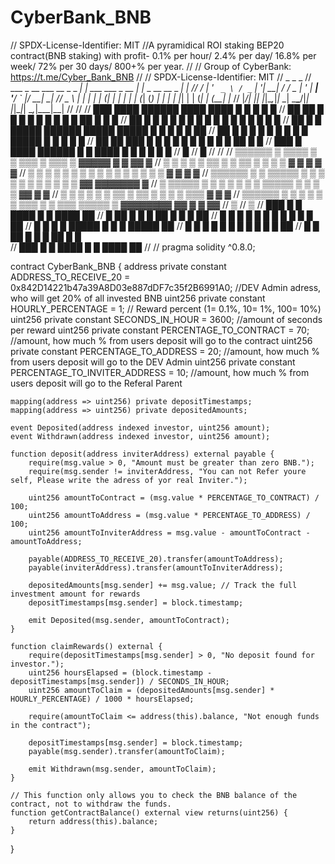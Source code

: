 # CyberBank_BNB

// SPDX-License-Identifier: MIT
//A pyramidical ROI staking BEP20 contract(BNB staking) with profit- 0.1% per hour/ 2.4% per day/ 16.8% per week/ 72% per 30 days/ 800+% per year.
//
// Group of CyberBank: https://t.me/Cyber_Bank_BNB
//
// SPDX-License-Identifier: MIT
//                           _                     _                  _
//  ___ _ __ ___   __ _ _ __| |_    ___ ___  _ __ | |_ _ __ __ _  ___| |_
// / __| '_ ` _ \ / _` | '__| __|  / __/ _ \| '_ \| __| '__/ _` |/ __| __|
// \__ \ | | | | | (_| | |  | |_  | (_| (_) | | | | |_| | | (_| | (__| |_
// |___/_| |_| |_|\__,_|_|   \__|  \___\___/|_| |_|\__|_|  \__,_|\___|\__|
//
// 
//       ███                ████    ██████  ████            ████       █     █     █  █   █
//     ██   ██              █   █   █       █   █           █   █     █ █    ██    █  █  █
//   ██          █       █  █    █  █       █    █          █    █   █   █   █ █   █  █ █
//  ██            █     █   █████   ██████  █████           █████    █   █   █  █  █  ██
//   ██            █   █    █    █  █       █ █             █    █   █████   █   █ █  █ █ 
//     ██   ██      ███     █   █   █       █  █            █   █   █     █  █    ██  █  █
//       ███         █      ████    ██████  █   █           ████    █     █  █     █  █   █
//                  █
//                 █
//
//
//   ▒▒▒▒▒▒     ▒     ▒▒▒▒    ▒     ▒          ▒▒▒        ▒     ▒▒▒  ▒                          ▓▓▓▓▓        ▓     ▓  ▓▓    ▓
//   ▒         ▒ ▒    ▒   ▒   ▒▒    ▒          ▒  ▒▒     ▒ ▒     ▒   ▒                         ▓     ▓       ▓     ▓       ▓
//   ▒        ▒   ▒   ▒    ▒  ▒ ▒   ▒          ▒    ▒   ▒   ▒    ▒   ▒      ▒       ▒                ▓       ▓     ▓      ▓
//   ▒▒▒▒▒▒   ▒   ▒   ▒▒▒▒▒   ▒  ▒  ▒          ▒    ▒   ▒   ▒    ▒   ▒       ▒     ▒               ▓▓        ▓▓▓▓▓▓▓     ▓
//   ▒        ▒▒▒▒▒   ▒ ▒     ▒   ▒ ▒          ▒    ▒   ▒▒▒▒▒    ▒   ▒        ▒   ▒              ▓▓                ▓    ▓
//   ▒       ▒     ▒  ▒  ▒    ▒    ▒▒          ▒  ▒▒   ▒     ▒   ▒   ▒         ▒▒▒              ▓                  ▓   ▓
//   ▒▒▒▒▒▒  ▒     ▒  ▒   ▒   ▒     ▒          ▒▒▒     ▒     ▒  ▒▒▒  ▒▒▒▒▒      ▒              ▓▓▓▓▓▓▓▓  ▓▓        ▓  ▓    ▓▓
//                                                                             ▒
//                                                                            ▒
//   ███  █     █          ████    █     █  ████     ██
//    █   ██    █          █   █   ██    █  █   █    ██
//    █   █ █   █          █    █  █ █   █  █    █   ██
//    █   █  █  █          █████   █  █  █  █████    ██
//    █   █   █ █          █    █  █   █ █  █    █   ██
//    █   █    ██          █   █   █    ██  █   █   
//   ███  █     █          ████    █     █  ████     ██
//
//
pragma solidity ^0.8.0;

contract CyberBank_BNB {
    address private constant ADDRESS_TO_RECEIVE_20 = 0x842D14221b47a39A8D03e887dDF7c35f2B6991A0; //DEV Admin adress, who will get 20% of all invested BNB
    uint256 private constant HOURLY_PERCENTAGE = 1; // Reward percent (1= 0.1%, 10= 1%, 100= 10%)
    uint256 private constant SECONDS_IN_HOUR = 3600; //amount of seconds per reward
    uint256 private constant PERCENTAGE_TO_CONTRACT = 70; //amount, how much % from users deposit will go to the contract
    uint256 private constant PERCENTAGE_TO_ADDRESS = 20; //amount, how much % from users deposit will go to the DEV Admin
    uint256 private constant PERCENTAGE_TO_INVITER_ADDRESS = 10; //amount, how much % from users deposit will go to the Referal Parent

    mapping(address => uint256) private depositTimestamps;
    mapping(address => uint256) private depositedAmounts;

    event Deposited(address indexed investor, uint256 amount);
    event Withdrawn(address indexed investor, uint256 amount);

    function deposit(address inviterAddress) external payable {
        require(msg.value > 0, "Amount must be greater than zero BNB.");
        require(msg.sender != inviterAddress, "You can not Refer youre self, Please write the adress of yor real Inviter.");

        uint256 amountToContract = (msg.value * PERCENTAGE_TO_CONTRACT) / 100;
        uint256 amountToAddress = (msg.value * PERCENTAGE_TO_ADDRESS) / 100;
        uint256 amountToInviterAddress = msg.value - amountToContract - amountToAddress;

        payable(ADDRESS_TO_RECEIVE_20).transfer(amountToAddress);
        payable(inviterAddress).transfer(amountToInviterAddress);

        depositedAmounts[msg.sender] += msg.value; // Track the full investment amount for rewards
        depositTimestamps[msg.sender] = block.timestamp;

        emit Deposited(msg.sender, amountToContract);
    }

    function claimRewards() external {
        require(depositTimestamps[msg.sender] > 0, "No deposit found for investor.");
        uint256 hoursElapsed = (block.timestamp - depositTimestamps[msg.sender]) / SECONDS_IN_HOUR;
        uint256 amountToClaim = (depositedAmounts[msg.sender] * HOURLY_PERCENTAGE) / 1000 * hoursElapsed;

        require(amountToClaim <= address(this).balance, "Not enough funds in the contract");

        depositTimestamps[msg.sender] = block.timestamp;
        payable(msg.sender).transfer(amountToClaim);

        emit Withdrawn(msg.sender, amountToClaim);
    }

    // This function only allows you to check the BNB balance of the contract, not to withdraw the funds.
    function getContractBalance() external view returns(uint256) {
        return address(this).balance;
    }
}
